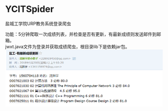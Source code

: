 # YCITSpider
盐城工学院URP教务系统登录爬虫  
  
功能：5分钟爬取一次成绩列表，并检查是否有更新，有最新成绩则发送邮件到邮箱。  
jwxt.java文件为登录并获取成绩爬虫，根目录lib下是依赖jar包。  
![image](https://raw.githubusercontent.com/sinyu1012/YCITSpider/master/images/new.png)
